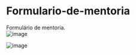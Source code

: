 # Formulario-de-mentoria
Formulário de mentoria.
<br>
![image](https://user-images.githubusercontent.com/103382295/185679331-b9fbd074-5372-47cb-82cb-47b51b8da0ac.png)


![image](https://user-images.githubusercontent.com/103382295/185678005-5f9fb683-c2f1-4963-ac55-8308362978ce.png)

